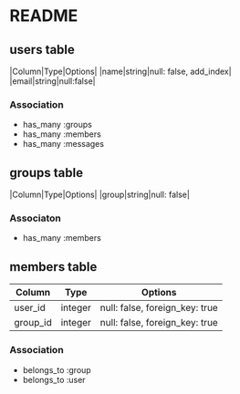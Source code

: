 # README

## users table

|Column|Type|Options|
|name|string|null: false, add_index|
|email|string|null:false|

### Association
- has_many :groups
- has_many :members
- has_many :messages

## groups table

|Column|Type|Options|
|group|string|null: false|

### Associaton
- has_many :members

## members table

|Column|Type|Options|
|------|----|-------|
|user_id|integer|null: false, foreign_key: true|
|group_id|integer|null: false, foreign_key: true|

### Association
- belongs_to :group
- belongs_to :user
